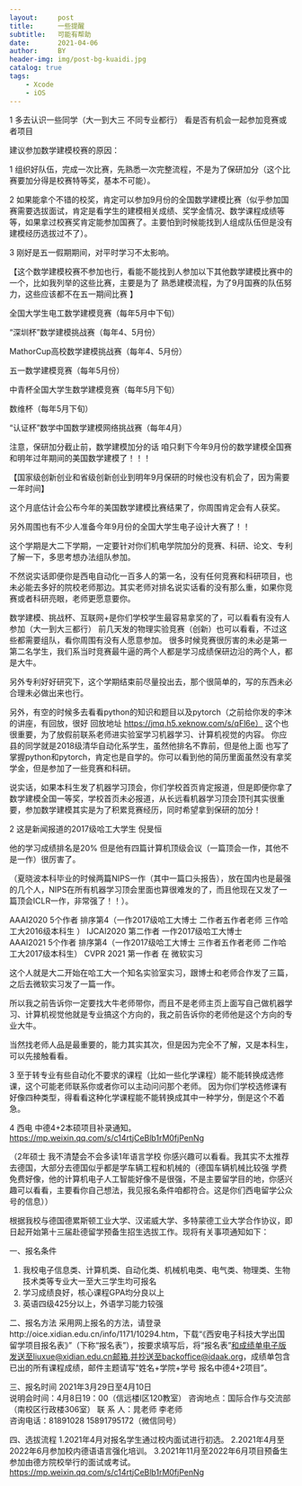 ```yaml
---
layout:     post
title:      一些提醒
subtitle:   可能有帮助
date:       2021-04-06
author:     BY
header-img: img/post-bg-kuaidi.jpg
catalog: true
tags:
    - Xcode
    - iOS
---
```

1 多去认识一些同学（大一到大三 不同专业都行） 看是否有机会一起参加竞赛或者项目
 
建议参加数学建模校赛的原因：

1 组织好队伍，完成一次比赛，先熟悉一次完整流程，不是为了保研加分（这个比赛要加分得是校赛特等奖，基本不可能）。

2 如果能拿个不错的校奖，肯定可以参加9月份的全国数学建模比赛（似乎参加国赛需要选拔面试，肯定是看学生的建模相关成绩、奖学金情况、数学课程成绩等等，如果拿过校赛奖肯定能参加国赛了。主要怕到时候能找到人组成队伍但是没有建模经历选拔过不了）。

3 刚好是五一假期期间，对平时学习不太影响。


【这个数学建模校赛不参加也行，看能不能找到人参加以下其他数学建模比赛中的一个，比如我列举的这些比赛，主要是为了
熟悉建模流程，为了9月国赛的队伍努力，这些应该都不在五一期间比赛 】

全国大学生电工数学建模竞赛（每年5月中下旬）

“深圳杯”数学建模挑战赛（每年4、5月份）

MathorCup高校数学建模挑战赛（每年4、5月份）

五一数学建模竞赛（每年5月份）

中青杯全国大学生数学建模竞赛（每年5月下旬）

数维杯（每年5月下旬）

“认证杯”数学中国数学建模网络挑战赛（每年4月）



注意，保研加分截止前，数学建模加分的话 咱只剩下今年9月份的数学建模全国赛和明年过年期间的美国数学建模了！！！

【国家级创新创业和省级创新创业到明年9月保研的时候也没有机会了，因为需要一年时间】

这个月底估计会公布今年的美国数学建模比赛结果了，你周围肯定会有人获奖。

另外周围也有不少人准备今年9月份的全国大学生电子设计大赛了！！


这个学期是大二下学期，一定要针对你们机电学院加分的竞赛、科研、论文、专利了解一下，多思考想办法组队参加。

不然说实话即便你是西电自动化一百多人的第一名，没有任何竞赛和科研项目，也未必能去多好的院校老师那边。其实老师对排名说实话看的没有那么重，如果你竞赛或者科研亮眼，老师更愿意要你。

数学建模、挑战杯、互联网+是你们学校学生最容易拿奖的了，可以看看有没有人参加（大一到大三都行）
前几天发的物理实验竞赛（创新）也可以看看，不过这些都需要组队，看你周围有没有人愿意参加。
很多时候竞赛很厉害的未必是第一第二名学生，我们系当时竞赛最牛逼的两个人都是学习成绩保研边沿的两个人，都是大牛。


另外专利好好研究下，这个学期结束前尽量投出去，那个很简单的，写的东西未必合理未必做出来也行。

另外，有空的时候多去看看python的知识和题目以及pytorch（之前给你发的李沐的讲座，有回放，很好  回放地址 https://jmq.h5.xeknow.com/s/qFl6e）
这个也很重要，为了放假前联系老师进实验室学习机器学习、计算机视觉的内容。
你应县的同学就是2018级清华自动化系学生，虽然他排名不靠前，但是他上面
也写了掌握python和pytorch，肯定也是自学的。你可以看到他的简历里面虽然没有拿奖学金，但是参加了一些竞赛和科研。

说实话，如果本科生发了机器学习顶会，你们学校首页肯定报道，但是即便你拿了数学建模全国一等奖，学校首页未必报道，从长远看机器学习顶会顶刊其实很重要，参加数学建模其实是为了积累竞赛经历，同时希望拿到保研的加分！

2 这是新闻报道的2017级哈工大学生 倪旻恒

他的学习成绩排名是20% 但是他有四篇计算机顶级会议（一篇顶会一作，其他不是一作）很厉害了。

（夏晓波本科毕业的时候两篇NIPS一作（其中一篇口头报告），放在国内也是最强的几个人，NIPS在所有机器学习顶会里面也算很难发的了，而且他现在又发了一篇顶会ICLR一作，非常强了！！）。

AAAI2020 5个作者 排序第4（一作2017级哈工大博士 二作者五作者老师 三作哈工大2016级本科生 ）
IJCAI2020 第二作者 一作2017级哈工大博士  
AAAI2021 5个作者 排序第4（一作2017级哈工大博士 三作者五作者老师 二作哈工大2017级本科生）
CVPR 2021 第一作者 在 微软实习

这个人就是大二开始在哈工大一个知名实验室实习，跟博士和老师合作发了三篇，之后去微软实习发了一篇一作。

所以我之前告诉你一定要找大牛老师带你，而且不是老师主页上面写自己做机器学习、计算机视觉他就是专业搞这个方向的，我之前告诉你的老师他是这个方向的专业大牛。

当然找老师人品是最重要的，能力其实其次，但是因为完全不了解，又是本科生，可以先接触看看。

3 至于转专业有些自动化不要求的课程（比如一些化学课程）能不能转换成选修课，这个可能老师联系你或者你可以主动问问那个老师。
因为你们学校选修课有好像四种类型，得看看这种化学课程能不能转换成其中一种学分，倒是这个不着急。

4 西电 中德4+2本硕项目补录通知。
https://mp.weixin.qq.com/s/c14rtjCeBlb1rM0fjPenNg

（2年硕士 我不清楚会不会多读1年语言学校 你感兴趣可以看看。我其实不太推荐去德国，大部分去德国似乎都是学车辆工程和机械的（德国车辆机械比较强 学费免费好像，他的计算机电子人工智能好像不是很强，不是主要留学目的地，你感兴趣可以看看，主要看你自己想法，我见报名条件咱都符合。这是你们西电留学公众号的信息））

根据我校与德国德累斯顿工业大学、汉诺威大学、多特蒙德工业大学合作协议，即日起开始第十三届赴德留学预备生招生选拔工作。现将有关事项通知如下：

一、报名条件
1. 我校电子信息类、计算机类、自动化类、机械机电类、电气类、物理类、生物技术类等专业大一至大三学生均可报名
2. 学习成绩良好，核心课程GPA均分良以上
3. 英语四级425分以上，外语学习能力较强
 
二、报名方法
采用网上报名的方法，请登录http://oice.xidian.edu.cn/info/1171/10294.htm，下载“《西安电子科技大学出国留学项目报名表》”（下称“报名表”），按要求填写后，将“报名表”和成绩单电子版发送至liuxue@xidian.edu.cn邮箱,并抄送至backoffice@idaak.org，成绩单包含已出的所有课程成绩，邮件主题请写“姓名+学院+学号 报名中德4+2项目”。

三、报名时间
2021年3月29日至4月10日  
说明会时间：4月8日19：00（信远楼I区120教室）
咨询地点：国际合作与交流部（南校区行政楼306室）
联 系 人：晁老师 李老师   
咨询电话：81891028 15891795172（微信同号）
 
四、选拔流程
1.2021年4月对报名学生通过校内面试进行初选。
2.2021年4月至2022年6月参加校内德语语言强化培训。
3.2021年11月至2022年6月项目预备生参加由德方院校举行的面试或考试。  
https://mp.weixin.qq.com/s/c14rtjCeBlb1rM0fjPenNg
